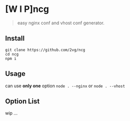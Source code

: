 # [W I P]ncg
> easy nginx conf and vhost conf generator.

## Install
```
git clone https://github.com/2vg/ncg
cd ncg
npm i
```

## Usage
can use **only one** option
`node . --nginx` or `node . --vhost`

## Option List
wip ...